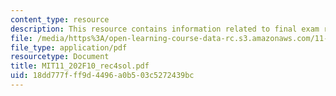 ```yaml
---
content_type: resource
description: This resource contains information related to final exam review topics.
file: /media/https%3A/open-learning-course-data-rc.s3.amazonaws.com/11-202-planning-economics-fall-2010/18dd777fff9d4496a0b503c5272439bc_MIT11_202F10_rec4sol.pdf
file_type: application/pdf
resourcetype: Document
title: MIT11_202F10_rec4sol.pdf
uid: 18dd777f-ff9d-4496-a0b5-03c5272439bc
---
```

